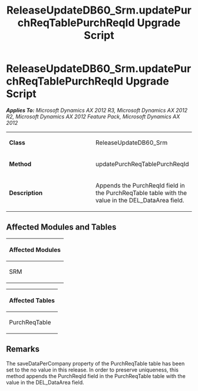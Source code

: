 ﻿---
title: ReleaseUpdateDB60_Srm.updatePurchReqTablePurchReqId Upgrade Script
TOCTitle: ReleaseUpdateDB60_Srm.updatePurchReqTablePurchReqId Upgrade Script
ms:assetid: 253b4e46-5d5a-eb64-4adb-e85813aeb3de
ms:mtpsurl: https://msdn.microsoft.com/en-us/library/JJ685021(v=AX.60)
ms:contentKeyID: 49707221
ms.date: 05/18/2015
mtps_version: v=AX.60
---

# ReleaseUpdateDB60\_Srm.updatePurchReqTablePurchReqId Upgrade Script 


_**Applies To:** Microsoft Dynamics AX 2012 R3, Microsoft Dynamics AX 2012 R2, Microsoft Dynamics AX 2012 Feature Pack, Microsoft Dynamics AX 2012_

<table>
<colgroup>
<col style="width: 50%" />
<col style="width: 50%" />
</colgroup>
<tbody>
<tr class="odd">
<td><p><strong>Class</strong></p></td>
<td><p>ReleaseUpdateDB60_Srm</p></td>
</tr>
<tr class="even">
<td><p><strong>Method</strong></p></td>
<td><p>updatePurchReqTablePurchReqId</p></td>
</tr>
<tr class="odd">
<td><p><strong>Description</strong></p></td>
<td><p>Appends the PurchReqId field in the PurchReqTable table with the value in the DEL_DataArea field.</p></td>
</tr>
</tbody>
</table>


## Affected Modules and Tables

<table>
<colgroup>
<col style="width: 100%" />
</colgroup>
<thead>
<tr class="header">
<th><p>Affected Modules</p></th>
</tr>
</thead>
<tbody>
<tr class="odd">
<td><p>SRM</p></td>
</tr>
</tbody>
</table>


<table>
<colgroup>
<col style="width: 100%" />
</colgroup>
<thead>
<tr class="header">
<th><p>Affected Tables</p></th>
</tr>
</thead>
<tbody>
<tr class="odd">
<td><p>PurchReqTable</p></td>
</tr>
</tbody>
</table>


## Remarks

The saveDataPerCompany property of the PurchReqTable table has been set to the no value in this release. In order to preserve uniqueness, this method appends the PurchReqId field in the PurchReqTable table with the value in the DEL\_DataArea field.

  


